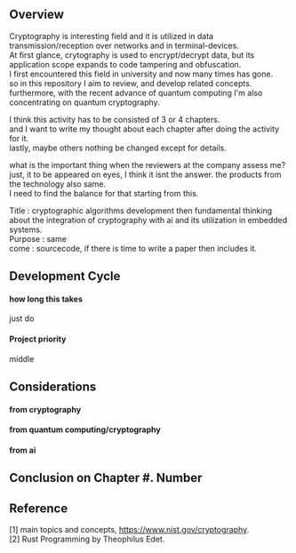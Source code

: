 ## Overview

Cryptography is interesting field and it is utilized in data transmission/reception over networks and in terminal-devices. <br/>
At first glance, crytography is used to encrypt/decrypt data, but its application scope expands to code tampering and obfuscation. <br/>
I first encountered this field in university and now many times has gone. <br/>
so in this repository I aim to review, and develop related concepts. <br/>
furthermore, with the recent advance of quantum computing I'm also concentrating on quantum cryptography. <br/>

I think this activity has to be consisted of 3 or 4 chapters. <br/>
and I want to write my thought about each chapter after doing the activity for it. <br/>
lastly, maybe others nothing be changed except for details. <br/>

what is the important thing when the reviewers at the company assess me? <br/>
just, it to be appeared on eyes, I think it isnt the answer. the products from the technology also same. <br/>
I need to find the balance for that starting from this. <br/>

Title : cryptographic algorithms development then fundamental thinking about the integration of cryptography with ai and its utilization in embedded systems. <br/>
Purpose : same <br/>
come : sourcecode, if there is time to write a paper then includes it. 

## Development Cycle

#### how long this takes 

just do

#### Project priority

middle

## Considerations

#### from cryptography

#### from quantum computing/cryptography

#### from ai

## Conclusion on Chapter #. Number

## Reference

[1] main topics and concepts, https://www.nist.gov/cryptography. <br/>
[2] Rust Programming by Theophilus Edet. <br/>
